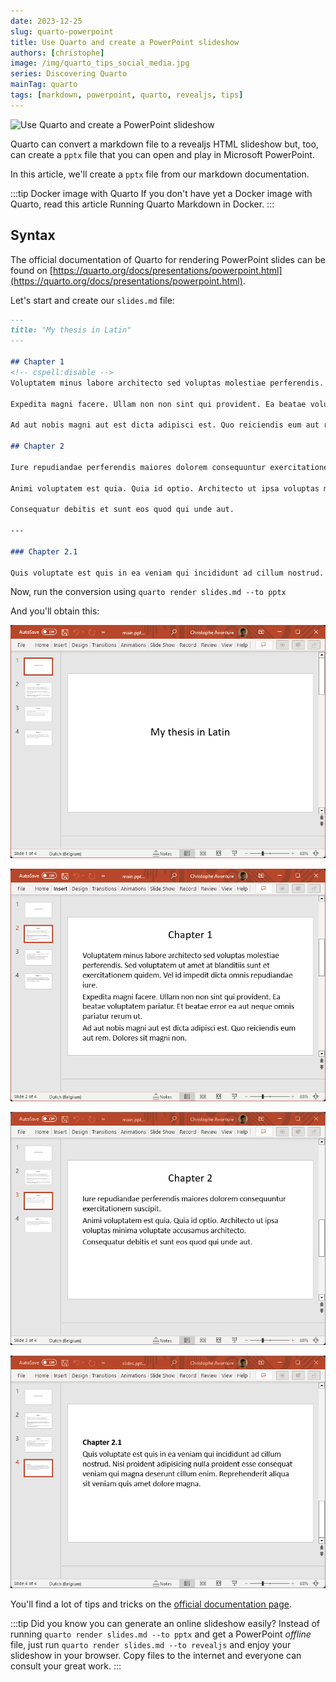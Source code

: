 ```yaml
---
date: 2023-12-25
slug: quarto-powerpoint
title: Use Quarto and create a PowerPoint slideshow
authors: [christophe]
image: /img/quarto_tips_social_media.jpg
series: Discovering Quarto
mainTag: quarto
tags: [markdown, powerpoint, quarto, revealjs, tips]
---
```

![Use Quarto and create a PowerPoint slideshow](/img/quarto_tips_banner.jpg)

Quarto can convert a markdown file to a revealjs HTML slideshow but, too, can create a `pptx` file that you can open and play in Microsoft PowerPoint.

In this article, we'll create a `pptx` file from our markdown documentation.

<!-- truncate -->

:::tip Docker image with Quarto
If you don't have yet a Docker image with Quarto, read this article <Link to="/blog/docker-quarto">Running Quarto Markdown in Docker</Link>.
:::

## Syntax

The official documentation of Quarto for rendering PowerPoint slides can be found on [https://quarto.org/docs/presentations/powerpoint.html](https://quarto.org/docs/presentations/powerpoint.html).

Let's start and create our `slides.md` file:

<Snippet filename="slides.md">

```markdown
---
title: "My thesis in Latin"
---

## Chapter 1
<!-- cspell:disable -->
Voluptatem minus labore architecto sed voluptas molestiae perferendis. Sed voluptatem ut amet at blanditiis sunt et exercitationem quidem. Vel id impedit dicta omnis repudiandae iure.

Expedita magni facere. Ullam non non sint qui provident. Ea beatae voluptatem pariatur. Et beatae error ea aut neque omnis pariatur rerum ut.

Ad aut nobis magni aut est dicta adipisci est. Quo reiciendis eum aut rem. Dolores sit magni non.

## Chapter 2

Iure repudiandae perferendis maiores dolorem consequuntur exercitationem suscipit.

Animi voluptatem est quia. Quia id optio. Architecto ut ipsa voluptas minima voluptate accusamus architecto.

Consequatur debitis et sunt eos quod qui unde aut.

---

### Chapter 2.1

Quis voluptate est quis in ea veniam qui incididunt ad cillum nostrud. Nisi proident adipisicing nulla proident esse consequat veniam qui magna deserunt cillum enim. Reprehenderit aliqua sit veniam quis amet dolore magna.
```
<!-- cspell:enable -->

</Snippet>

Now, run the conversion using `quarto render slides.md --to pptx`

And you'll obtain this:

![PowerPoint - Slide 1](./images/pptx_slide_1.png)

![PowerPoint - Slide 2](./images/pptx_slide_2.png)

![PowerPoint - Slide 3](./images/pptx_slide_3.png)

![PowerPoint - Slide 4](./images/pptx_slide_4.png)

You'll find a lot of tips and tricks on the [official documentation page](https://quarto.org/docs/presentations/powerpoint.html).

:::tip Did you know you can generate an online slideshow easily?
Instead of running `quarto render slides.md --to pptx` and get a PowerPoint *offline* file, just run `quarto render slides.md --to revealjs` and enjoy your slideshow in your browser. Copy files to the internet and everyone can consult your great work.
:::
